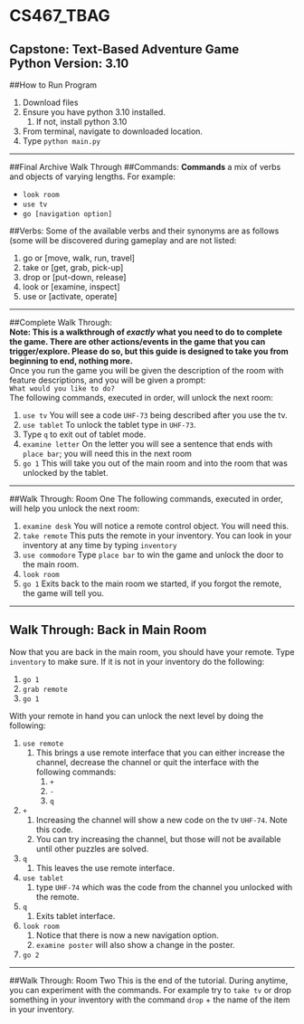 # CS467_TBAG
Capstone: Text-Based Adventure Game
<br/>
Python Version: 3.10
---
##How to Run Program
1. Download files
2. Ensure you have python 3.10 installed.
   1. If not, install python 3.10
3. From terminal, navigate to downloaded location.
4. Type `python main.py`
---
##Final Archive Walk Through
##Commands:
**Commands** a mix of verbs and objects of varying lengths. For example:
</br>
* `look room`
* `use tv`
* `go [navigation option]`

##Verbs:
Some of the available verbs and their synonyms are as follows (some will be discovered during gameplay and are not listed:
1. go or [move, walk, run, travel]
2. take or [get, grab, pick-up]
3. drop or [put-down, release]
4. look or [examine, inspect]
5. use or [activate, operate]

---
##Complete Walk Through:
</br><b>Note: This is a walkthrough of <i>exactly</i> what you need to do to complete the game.
   There are other actions/events in the game that you can trigger/explore.
   Please do so, but this guide is designed to take you from beginning to end, nothing more.</b></br>
Once you run the game you will be given the description of the room with feature descriptions, and you will be given a prompt:
</br>
`What would you like to do? `
</br>
The following commands, executed in order, will unlock the next room:
1. `use tv` You will see a code `UHF-73` being described after you use the tv.
2. `use tablet` To unlock the tablet type in `UHF-73`.
3. Type `q` to exit out of tablet mode.
4. `examine letter` On the letter you will see a sentence that ends with `place bar`; you will need this in the next room  
5. `go 1` This will take you out of the main room and into the room that was unlocked by the tablet. 
---
##Walk Through: Room One
The following commands, executed in order, will help you unlock the next room:
1. `examine desk` You will notice a remote control object. You will need this.   
2. `take remote` This puts the remote in your inventory. You can look in your inventory at any time by typing `inventory`
3. `use commodore` Type `place bar` to win the game and unlock the door to the main room.
4. `look room`
5. `go 1` Exits back to the main room we started, if you forgot the remote, the game will tell you. 
---
## Walk Through: Back in Main Room
Now that you are back in the main room, you should have your remote. Type `inventory` to make sure. If it is not in your inventory do the following:
1. `go 1`
2. `grab remote`
3. `go 1`

With your remote in hand you can unlock the next level by doing the following:
1. `use remote`
   1. This brings a use remote interface that you can either increase the channel, decrease the channel or quit the interface with the following commands:
      1. `+`
      2. `-`
      3. `q`
2. `+`
   1. Increasing the channel will show a new code on the tv `UHF-74`. Note this code. 
   2. You can try increasing the channel, but those will not be available until other puzzles are solved.
3. `q`
   1. This leaves the use remote interface.
4. `use tablet`
   1. type `UHF-74` which was the code from the channel you unlocked with the remote.
5. `q`
   1. Exits tablet interface. 
6. `look room`
   1. Notice that there is now a new navigation option. 
   2. `examine poster` will also show a change in the poster. 
7. `go 2`
---
##Walk Through: Room Two
This is the end of the tutorial. During anytime, you can experiment with the commands. For example try to `take tv` or drop something in your inventory with the command `drop` + the name of the item in your inventory. 


